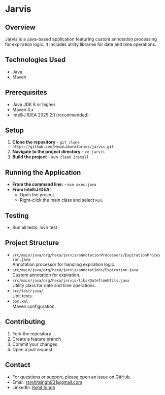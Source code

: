 # Jarvis

## Overview
Jarvis is a Java-based application featuring custom annotation processing for expiration logic. It includes utility libraries for date and time operations.

## Technologies Used
- Java
- Maven

## Prerequisites
- Java JDK 8 or higher
- Maven 3.x
- IntelliJ IDEA 2025.2.1 (recommended)

## Setup

1. **Clone the repository** - `git clone https://github.com/HexaLaboratories/jarvis.git`
2. **Navigate to the project directory** - `cd jarvis`
3. **Build the project** - `mvn clean install`

## Running the Application

- **From the command line:** - `mvn exec:java`
- **From IntelliJ IDEA:**
    - Open the project.
    - Right-click the main class and select `Run`.

## Testing

- Run all tests: mvn test

## Project Structure

- `src/main/java/org/hexa/jarvis/annotationProcessors/ExpirationProcessor.java`  
  Annotation processor for handling expiration logic.
- `src/main/java/org/hexa/jarvis/annotations/Expiration.java`  
  Custom annotation for expiration.
- `src/main/java/org/hexa/jarvis/libs/DateTimeUtils.java`  
  Utility class for date and time operations.
- `src/test/java/`  
  Unit tests.
- `pom.xml`  
  Maven configuration.

## Contributing

1. Fork the repository
2. Create a feature branch
3. Commit your changes
4. Open a pull request

## Contact
- For questions or support, please open an issue on GitHub.
- Email: [rsrohitsingh931@gmail.com](mailto:rsrohitsingh931@gmail.com)
- LinkedIn: [Rohit Singh](https://www.linkedin.com/in/rsrohitsingh/)
